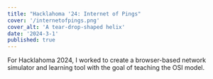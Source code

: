 ```yaml
---
title: "Hacklahoma '24: Internet of Pings"
cover: '/internetofpings.png'
cover_alt: 'A tear-drop-shaped helix'
date: '2024-3-1'
published: true
---
```


<script>
    import { AnchorButton } from "$lib";
</script>

For Hacklahoma 2024, I worked to create a browser-based network simulator and learning tool with the goal of teaching the OSI model.

<AnchorButton href="https://internetofpings.study/" label="Hosted Site" ext />
<AnchorButton href="https://devpost.com/software/internet-of-pings/" label="DevPost" ext />